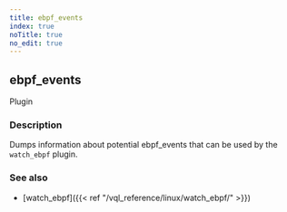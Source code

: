 ```yaml
---
title: ebpf_events
index: true
noTitle: true
no_edit: true
---
```




<div class="vql_item"></div>


## ebpf_events
<span class='vql_type label label-warning pull-right page-header'>Plugin</span>


### Description

Dumps information about potential ebpf_events that can be used by the
`watch_ebpf` plugin.

### See also

- [watch_ebpf]({{< ref "/vql_reference/linux/watch_ebpf/" >}})


